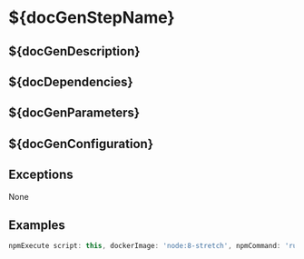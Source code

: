 
# ${docGenStepName}

## ${docGenDescription}

## ${docDependencies}

## ${docGenParameters}

## ${docGenConfiguration}

## Exceptions

None

## Examples

```groovy
npmExecute script: this, dockerImage: 'node:8-stretch', npmCommand: 'run build'
```
